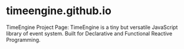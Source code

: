 # timeengine.github.io
TimeEngine Project Page: TimeEngine is a tiny but versatile JavaScript library of event system. Built for Declarative and Functional Reactive Programming.
